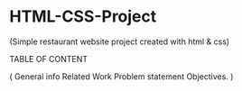 # HTML-CSS-Project

(Simple restaurant website project created with html & css)

TABLE OF CONTENT

( General info
 Related Work
 Problem statement
 Objectives. )
